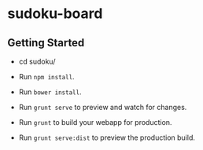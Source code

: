 # sudoku-board

## Getting Started

* cd sudoku/

* Run `npm install`.
* Run `bower install`.
* Run `grunt serve` to preview and watch for changes.
* Run `grunt` to build your webapp for production.
* Run `grunt serve:dist` to preview the production build.